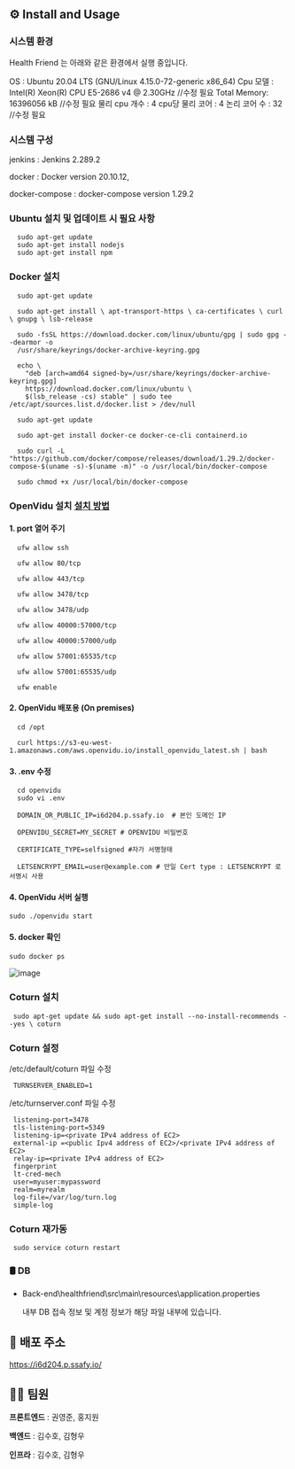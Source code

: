 ## ⚙️ Install and Usage

### 시스템 환경
Health Friend 는 아래와 같은 환경에서 실행 중입니다.

  OS : Ubuntu 20.04 LTS (GNU/Linux 4.15.0-72-generic x86_64)
  Cpu 모델 : Intel(R) Xeon(R) CPU E5-2686 v4 @ 2.30GHz //수정 필요
  Total Memory: 16396056 kB //수정 필요
  물리 cpu 개수 : 4 cpu당 물리 코어 : 4 논리 코어 수 : 32 //수정 필요

### 시스템 구성

  jenkins : Jenkins 2.289.2

  docker : Docker version 20.10.12,

  docker-compose : docker-compose version 1.29.2

### Ubuntu 설치 및 업데이트 시 필요 사항

```
  sudo apt-get update
  sudo apt-get install nodejs
  sudo apt-get install npm
```

### Docker 설치

```
  sudo apt-get update

  sudo apt-get install \ apt-transport-https \ ca-certificates \ curl \ gnupg \ lsb-release
    
  sudo -fsSL https://download.docker.com/linux/ubuntu/gpg | sudo gpg --dearmor -o
  /usr/share/keyrings/docker-archive-keyring.gpg

  echo \
    "deb [arch=amd64 signed-by=/usr/share/keyrings/docker-archive-keyring.gpg]
    https://download.docker.com/linux/ubuntu \
    $(lsb_release -cs) stable" | sudo tee /etc/apt/sources.list.d/docker.list > /dev/null
    
  sudo apt-get update

  sudo apt-get install docker-ce docker-ce-cli containerd.io

  sudo curl -L "https://github.com/docker/compose/releases/download/1.29.2/docker-compose-$(uname -s)-$(uname -m)" -o /usr/local/bin/docker-compose

  sudo chmod +x /usr/local/bin/docker-compose
```

### OpenVidu 설치 [설치 방법](https://docs.openvidu.io/en/2.19.0/deployment/ce/on-premises/#close-ports-to-avoid-external-attacks)


#### 1. port 열어 주기

```
  ufw allow ssh

  ufw allow 80/tcp

  ufw allow 443/tcp

  ufw allow 3478/tcp

  ufw allow 3478/udp

  ufw allow 40000:57000/tcp

  ufw allow 40000:57000/udp

  ufw allow 57001:65535/tcp

  ufw allow 57001:65535/udp

  ufw enable
```

#### 2. OpenVidu 배포용 (On premises)

```
  cd /opt

  curl https://s3-eu-west-1.amazonaws.com/aws.openvidu.io/install_openvidu_latest.sh | bash
```
#### 3. .env 수정

```
  cd openvidu
  sudo vi .env
```

```
  DOMAIN_OR_PUBLIC_IP=i6d204.p.ssafy.io  # 본인 도메인 IP

  OPENVIDU_SECRET=MY_SECRET # OPENVIDU 비밀번호

  CERTIFICATE_TYPE=selfsigned #자가 서명형태

  LETSENCRYPT_EMAIL=user@example.com # 만일 Cert type : LETSENCRYPT 로 서명시 사용
```

#### 4. OpenVidu 서버 실행

```
sudo ./openvidu start
```

#### 5. docker 확인

```
sudo docker ps
```
![image](https://user-images.githubusercontent.com/87481266/154408585-df3bef34-da7a-490b-a893-ef3bb2503ce3.png)


### Coturn 설치

```
 sudo apt-get update && sudo apt-get install --no-install-recommends --yes \ coturn
```

### Coturn 설정

/etc/default/coturn 파일 수정

```
 TURNSERVER_ENABLED=1
```

/etc/turnserver.conf 파일 수정

```
 listening-port=3478
 tls-listening-port=5349
 listening-ip=<private IPv4 address of EC2>
 external-ip =<public Ipv4 address of EC2>/<private IPv4 address of EC2>
 relay-ip=<private IPv4 address of EC2>
 fingerprint
 lt-cred-mech
 user=myuser:mypassword
 realm=myrealm
 log-file=/var/log/turn.log
 simple-log
```

### Coturn 재가동

```
 sudo service coturn restart
```

### 🛢 DB

- Back-end\healthfriend\src\main\resources\application.properties
  
    내부 DB 접속 정보 및 계정 정보가 해당 파일 내부에 있습니다.



## 💾 배포 주소

https://i6d204.p.ssafy.io/


## 🤝🏻 팀원

**프론트엔드** : 권영준, 홍지원
      
**백엔드** : 김수호, 김형우
     
**인프라** : 김수호, 김형우
